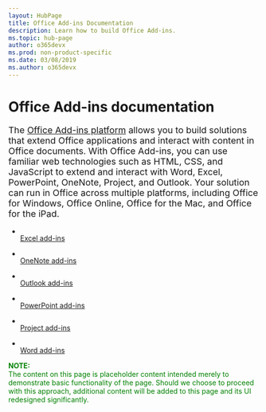 ```yaml
---
layout: HubPage
title: Office Add-ins Documentation
description: Learn how to build Office Add-ins.
ms.topic: hub-page
author: o365devx
ms.prod: non-product-specific
ms.date: 03/08/2019
ms.author: o365devx
---
```

<div id="main" class="v2">
    <div class="container">
        <h1>Office Add-ins documentation</h1>
        <p style="font-size: 1.12rem;margin-bottom: 1rem;">The <a href="https://docs.microsoft.com/office/dev/add-ins/overview/office-add-ins">Office Add-ins platform</a> allows you to build solutions that extend Office applications and interact with content in Office documents. With Office Add-ins, you can use familiar web technologies such as HTML, CSS, and JavaScript to extend and interact with Word, Excel, PowerPoint, OneNote, Project, and Outlook. Your solution can run in Office across multiple platforms, including Office for Windows, Office Online, Office for the Mac, and Office for the iPad.</p>
        <ul class="cardsY panelContent featuredContent">
            <li>
                <a href="/office/dev/add-ins/excel/excel-add-ins-overview">
                    <div class="cardSize">
                        <div class="cardPadding">
                            <div class="card">
                                <div class="cardImageOuter">
                                    <div class="cardImage">
                                        <img data-hoverimage="images/index/ExcelLogoColor.svg" alt="" />
                                    </div>
                                </div>
                                <div class="cardText">
                                    <span class="likeAnH3">Excel add-ins</span>
                                </div>
                            </div>
                        </div>
                    </div>
                </a>
            </li>
        </ul>
        <ul class="cardsY panelContent featuredContent">
            <li>
                <a href="/office/dev/add-ins/onenote/onenote-add-ins-programming-overview">
                    <div class="cardSize">
                        <div class="cardPadding">
                            <div class="card">
                                <div class="cardImageOuter">
                                    <div class="cardImage">
                                        <img data-hoverimage="images/index/OneNoteLogoColor.svg" alt="" />
                                    </div>
                                </div>
                                <div class="cardText">
                                    <span class="likeAnH3">OneNote add-ins</span>
                                </div>
                            </div>
                        </div>
                    </div>
                </a>
            </li>
        </ul>
        <ul class="cardsY panelContent featuredContent">
            <li>
                <a href="/outlook/add-ins">
                    <div class="cardSize">
                        <div class="cardPadding">
                            <div class="card">
                                <div class="cardImageOuter">
                                    <div class="cardImage">
                                        <img data-hoverimage="images/index/OutlookLogoColor.svg" alt="" />
                                    </div>
                                </div>
                                <div class="cardText">
                                    <span class="likeAnH3">Outlook add-ins</span>
                                </div>
                            </div>
                        </div>
                    </div>
                </a>
            </li>
        </ul>
        <ul class="cardsY panelContent featuredContent">
            <li>
                <a href="/office/dev/add-ins/powerpoint/powerpoint-add-ins">
                    <div class="cardSize">
                        <div class="cardPadding">
                            <div class="card">
                                <div class="cardImageOuter">
                                    <div class="cardImage">
                                        <img data-hoverimage="images/index/PowerPointLogoColor.svg" alt="" />
                                    </div>
                                </div>
                                <div class="cardText">
                                    <span class="likeAnH3">PowerPoint add-ins</span>
                                </div>
                            </div>
                        </div>
                    </div>
                </a>
            </li>
        </ul>
        <ul class="cardsY panelContent featuredContent">
            <li>
                <a href="/office/dev/add-ins/project/project-add-ins">
                    <div class="cardSize">
                        <div class="cardPadding">
                            <div class="card">
                                <div class="cardImageOuter">
                                    <div class="cardImage">
                                        <img data-hoverimage="images/index/ProjectLogoColor.svg" alt="" />
                                    </div>
                                </div>
                                <div class="cardText">
                                    <span class="likeAnH3">Project add-ins</span>
                                </div>
                            </div>
                        </div>
                    </div>
                </a>
            </li>
        </ul>
        <ul class="cardsY panelContent featuredContent">
            <li>
                <a href="/office/dev/add-ins/word/word-add-ins-programming-overview">
                    <div class="cardSize">
                        <div class="cardPadding">
                            <div class="card">
                                <div class="cardImageOuter">
                                    <div class="cardImage">
                                        <img data-hoverimage="images/index/WordLogoColor.svg" alt="" />
                                    </div>
                                </div>
                                <div class="cardText">
                                    <span class="likeAnH3">Word add-ins</span>
                                </div>
                            </div>
                        </div>
                    </div>
                </a>
            </li>
        </ul>
    </div>
    <p><span style="color:green"><b>NOTE:</b><br/>The content on this page is placeholder content intended merely to demonstrate basic functionality of the page. Should we choose to proceed with this approach, additional content will be added to this page and its UI redesigned significantly.</span></p>
</div>


